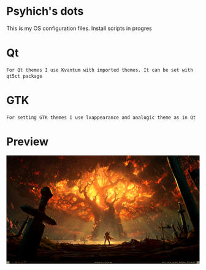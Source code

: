 # Psyhich's dots
This is my OS configuration files. Install scripts in progres
# Qt
	For Qt themes I use Kvantum with imported themes. It can be set with qt5ct package
# GTK
	For setting GTK themes I use lxappearance and analogic theme as in Qt

# Preview
![preview of UI](screenshots/screen.png)
